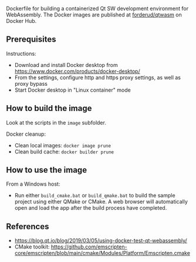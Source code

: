 Dockerfile for building a containerized Qt SW development environment for WebAssembly. The Docker images are published at [forderud/qtwasm](https://hub.docker.com/repository/docker/forderud/qtwasm) on Docker Hub.

## Prerequisites
Instructions:
* Download and install Docker desktop from https://www.docker.com/products/docker-desktop/
* From the settings, configure http and https proxy settings, as well as proxy bypass
* Start Docker desktop in "Linux container" mode

## How to build the image
Look at the scripts in the `image` subfolder.

Docker cleanup:
* Clean local images: `docker image prune`
* Clean build cache: `docker builder prune`

## How to use the image
From a Windows host:
* Run either `build_cmake.bat` or `build_qmake.bat` to build the sample project using either QMake or CMake. A web browser will automatically open and load the app after the build process have completed.

## References
* https://blog.qt.io/blog/2019/03/05/using-docker-test-qt-webassembly/
* CMake toolkit: https://github.com/emscripten-core/emscripten/blob/main/cmake/Modules/Platform/Emscripten.cmake
